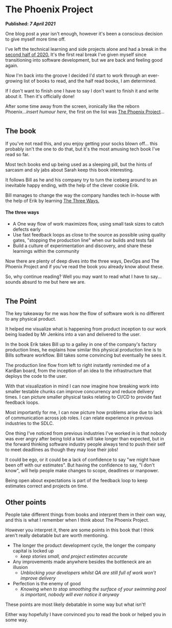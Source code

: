 # The Phoenix Project

__Published: *7 April 2021*__

One blog post a year isn't enough, however it's been a conscious decision to give myself more time off.

I've left the technical learning and side projects alone and had a break in the [second half of 2020.](https://github.com/SampsonM) It's the first real break I've given myself since transitioning into software development, but we are back and feeling good again.

Now I'm back into the groove I decided I'd start to work through an ever-growing list of books to read, and the half read books, I am determined. 

If I don't want to finish one I have to say I don't want to finish it and write about it. Then it's officially done!

After some time away from the screen, ironically like the reborn Phoenix...*insert humour here*, the first on the list was [The Phoenix Project]("https://www.goodreads.com/book/show/17255186-the-phoenix-project)...

#
## The book

If you've not read this, and you enjoy getting your socks blown off... this probably isn't the one to do that, but it's the most amusing tech book I've read so far.

Most tech books end up being used as a sleeping pill, but the hints of sarcasm and sly jabs about Sarah keep this book interesting.

It follows Bill as he and his company try to turn the iceberg around to an inevitable happy ending, with the help of the clever cookie Erik.

Bill manages to change the way the company handles tech in-house with the help of Erik by learning [The Three Ways.](https://www.accenture.com/us-en/blogs/software-engineering-blog/quaresma-three-ways-of-devops")

#### The three ways

- A One way flow of work maximizes flow, using small task sizes to catch defects early
- Use fast feedback loops as close to the source as possible using quality gates, "stopping the production line" when our builds and tests fail
- Build a culture of experimentation and discovery, and share these learnings within the community

Now there are plenty of deep dives into the three ways, DevOps and The Phoenix Project and if you've read the book you already know about these. 

So, why continue reading? Well you may want to read what I have to say... sounds absurd to me but here we are.

#
## The Point

The key takeaway for me was how the flow of software work is no different to any physical product.

It helped me visualize what is happening from product inception to our work being loaded by Mr Jenkins into a van and delivered to the user.

In the book Erik takes Bill up to a galley in one of the company's factory production lines, he explains how similar this physical production line is to Bills software workflow. Bill takes some convincing but eventually he sees it. 

The production line flow from left to right instantly reminded me of a KanBan board, from the inception of an idea to the infrastructure that deploys the code to the user.

With that visualization in mind I can now imagine how breaking work into smaller testable chunks can improve concurrency and reduce delivery times. 
I can picture smaller physical tasks relating to CI/CD to provide fast feedback loops.

Most importantly for me, I can now picture how problems arise due to lack of communication across job roles. I can relate experience in previous industries to the SDLC.

One thing I've noticed from previous industries I've worked in is that nobody was ever angry after being told a task will take longer than expected, but in the forward thinking software industry people always tend to push their self to meet deadlines as though they may lose their jobs!

It could be ego, or it could be a lack of confidence to say "we might have been off with our estimates". But having the confidence to say, "I don't know", will help people make changes to scope, deadlines or manpower. 

Being open about expectations is part of the feedback loop to keep estimates correct and projects on time.


## Other points

People take different things from books and interpret them in their own way, and this is what I remember when I think about The Phoenix Project.

However you interpret it, there are some points in this book that I think aren't really debatable but are worth mentioning.

- The longer the product development cycle, the longer the company capital is locked up 
    - *keep stories small, and project estimates accurate*
- Any improvements made anywhere besides the bottleneck are an illusion 
    - *Unblocking your developers whilst QA are still full of work won't improve delivery*
- Perfection is the enemy of good
    - *Knowing when to stop smoothing the surface of your swimming pool is important, nobody will ever notice it anyway*


These points are most likely debatable in some way but what isn't!

Either way hopefully I have convinced you to read the book or helped you in some way.

